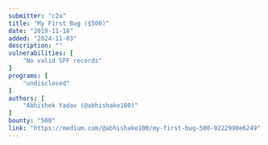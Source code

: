 ```yaml
---
submitter: "c2a"
title: "My First Bug ($500)"
date: "2019-11-18"
added: "2024-11-03"
description: ""
vulnerabilities: [
    "No valid SPF records"
]
programs: [
    "undisclosed"
]
authors: [
    "Abhishek Yadav (@abhishake100)"
]
bounty: "500"
link: "https://medium.com/@abhishake100/my-first-bug-500-9222998e6249"
---
```




